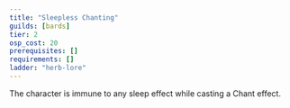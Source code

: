 ```yaml
---
title: "Sleepless Chanting"
guilds: [bards]
tier: 2
osp_cost: 20
prerequisites: []
requirements: []
ladder: "herb-lore"
---
```

The character is immune to any sleep effect while casting a Chant effect.